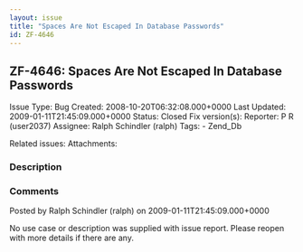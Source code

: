 ```yaml
---
layout: issue
title: "Spaces Are Not Escaped In Database Passwords"
id: ZF-4646
---
```


ZF-4646: Spaces Are Not Escaped In Database Passwords
-----------------------------------------------------

 Issue Type: Bug Created: 2008-10-20T06:32:08.000+0000 Last Updated: 2009-01-11T21:45:09.000+0000 Status: Closed Fix version(s): 
 Reporter:  P R (user2037)  Assignee:  Ralph Schindler (ralph)  Tags: - Zend\_Db
 
 Related issues: 
 Attachments: 
### Description

 

 

### Comments

Posted by Ralph Schindler (ralph) on 2009-01-11T21:45:09.000+0000

No use case or description was supplied with issue report. Please reopen with more details if there are any.

 

 